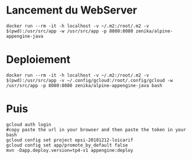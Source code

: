 # Lancement du WebServer
   
    docker run --rm -it -h localhost -v ~/.m2:/root/.m2 -v $(pwd):/usr/src/app -w /usr/src/app -p 8080:8080 zenika/alpine-appengine-java
    
# Deploiement
    
    docker run --rm -it -h localhost -v ~/.m2:/root/.m2 -v $(pwd):/usr/src/app -v ~/.config/gcloud:/root/.config/gcloud -w /usr/src/app -p 8080:8080 zenika/alpine-appengine-java bash
    
# Puis 

    gcloud auth login
    #copy paste the url in your browser and then paste the token in your bash
    gcloud config set project epsi-20181212-loicarif
    gcloud config set app/promote_by_default false
    mvn -Dapp.deploy.version=tp4-v1 appengine:deploy